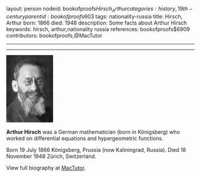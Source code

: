 layout: person
nodeid: bookofproofs$Hirsch_Arthur
categories: history,19th-century
parentid: bookofproofs$603
tags: nationality-russia
title: Hirsch, Arthur
born: 1866
died: 1948
description: Some facts about Arthur Hirsch
keywords: hirsch, arthur,nationality russia
references: bookofproofs$6909
contributors: bookofproofs,@MacTutor

---


---

![Hirsch_Arthur.jpg](https://github.com/bookofproofs/bookofproofs.github.io/blob/main/_sources/_assets/images/portraits/Hirsch_Arthur.jpg?raw=true)

**Arthur Hirsch** was a German mathematician (born in Königsberg) who worked on differential equations and hypergeometric functions.

Born 19 July 1866 Königsberg, Prussia (now Kaliningrad, Russia). Died 18 November 1948 Zürich, Switzerland.


View full biography at [MacTutor](https://mathshistory.st-andrews.ac.uk/Biographies/Hirsch_Arthur/).